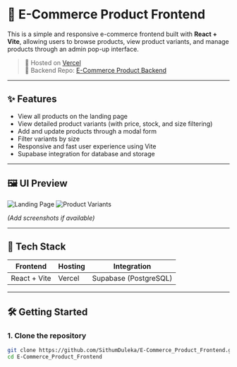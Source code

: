 # 🛒 E-Commerce Product Frontend

This is a simple and responsive e-commerce frontend built with **React + Vite**, allowing users to browse products, view product variants, and manage products through an admin pop-up interface.

> 🚀 Hosted on [Vercel](https://vercel.com/)  
> 🔗 Backend Repo: [E-Commerce Product Backend](https://github.com/SithumDuleka/E-Commerce_Product.git)

---

## ✨ Features

- View all products on the landing page
- View detailed product variants (with price, stock, and size filtering)
- Add and update products through a modal form
- Filter variants by size
- Responsive and fast user experience using Vite
- Supabase integration for database and storage

---

## 🖼️ UI Preview

![Landing Page](https://your-image-link.com)
![Product Variants](https://your-image-link.com)

*(Add screenshots if available)*

---

## 🔧 Tech Stack

| Frontend     | Hosting     | Integration     |
|--------------|-------------|-----------------|
| React + Vite | Vercel      | Supabase (PostgreSQL) |

---

## 🛠️ Getting Started

### 1. Clone the repository

```bash
git clone https://github.com/SithumDuleka/E-Commerce_Product_Frontend.git
cd E-Commerce_Product_Frontend
